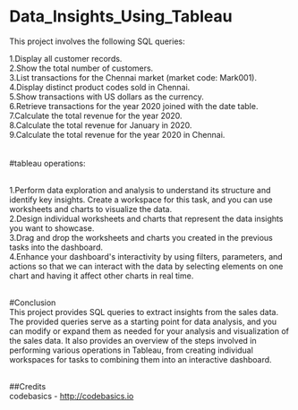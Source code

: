 # Data_Insights_Using_Tableau

This project involves the following SQL queries:

1.Display all customer records.<br>
2.Show the total number of customers.<br>
3.List transactions for the Chennai market (market code: Mark001).<br>
4.Display distinct product codes sold in Chennai.<br>
5.Show transactions with US dollars as the currency.<br>
6.Retrieve transactions for the year 2020 joined with the date table.<br>
7.Calculate the total revenue for the year 2020.<br>
8.Calculate the total revenue for January in 2020.<br>
9.Calculate the total revenue for the year 2020 in Chennai.<br>
<br><br>
#tableau operations:<br><br>

1.Perform data exploration and analysis to understand its structure and identify key insights. Create a workspace for this task, and you can use worksheets and charts to visualize the data.<br>
2.Design individual worksheets and charts that represent the data insights you want to showcase.<br>
3.Drag and drop the worksheets and charts you created in the previous tasks into the dashboard.<br>
4.Enhance your dashboard's interactivity by using filters, parameters, and actions so that we can interact with the data by selecting elements on one chart and having it affect other charts in real time.<br><br>

#Conclusion<br>
This project provides SQL queries to extract insights from the sales data. The provided queries serve as a starting point for data analysis, and you can modify or expand them as needed for your analysis and visualization of the sales data. It also provides an overview of the steps involved in performing various operations in Tableau, from creating individual workspaces for tasks to combining them into an interactive dashboard.<br><br>

##Credits<br>
codebasics - http://codebasics.io
